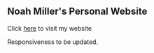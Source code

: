 ## Noah Miller's Personal Website

Click [here](https://noahmiller4.github.io/PersonalWebsite/) to visit my website

Responsiveness to be updated.
